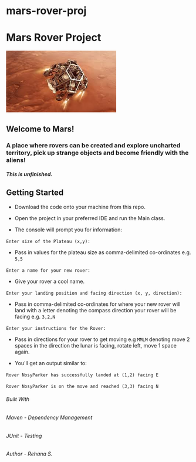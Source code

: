 # mars-rover-proj

# **Mars Rover Project**

![alt text](src/main/resources/mars_rover.jpeg)

## Welcome to Mars!

### A place where rovers can be created and explore uncharted territory, pick up strange objects and become friendly with the aliens! 

#### _This is unfinished._

## Getting Started

* Download the code onto your machine from this repo.

* Open the project in your preferred IDE and run the Main class.

* The console will prompt you for information:

`Enter size of the Plateau (x,y):`

* Pass in values for the plateau size as comma-delimited co-ordinates e.g. `5,5`

`Enter a name for your new rover:`

* Give your rover a cool name.

`Enter your landing position and facing direction (x, y, direction):`

* Pass in comma-delimited co-ordinates for where your new rover will land with a letter denoting the 
compass direction your rover will be facing e.g. `3,2,N`

`Enter your instructions for the Rover:`

* Pass in directions for your rover to get moving e.g `MMLM` denoting move 2 spaces in the direction
the lunar is facing, rotate left, move 1 space again.

* You'll get an output similar to:

`Rover NosyParker has successfully landed at (1,2) facing E`

`Rover NosyParker is on the move and reached (3,3) facing N`



###### Built With

###### Maven - Dependency Management

###### JUnit - Testing

###### Author - Rehana S.